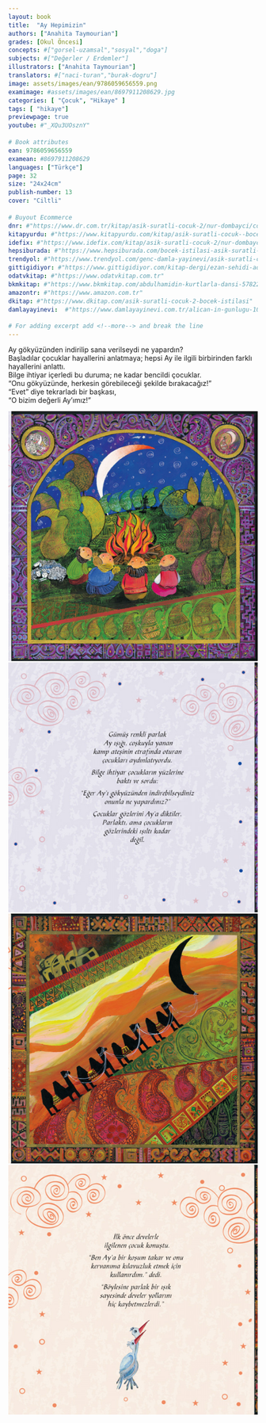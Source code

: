 ```yaml
---
layout: book
title:  "Ay Hepimizin"
authors: ["Anahita Taymourian"]
grades: [Okul Öncesi]
concepts: #["gorsel-uzamsal","sosyal","doga"]
subjects: #["Değerler / Erdemler"]
illustrators: ["Anahita Taymourian"]
translators: #["naci-turan","burak-dogru"]
image: assets/images/ean/9786059656559.png
examimage: #assets/images/ean/8697911208629.jpg
categories: [ "Çocuk", "Hikaye" ]
tags: [ "hikaye"]
previewpage: true
youtube: #"_XQu3UOsznY"

# Book attributes
ean: 9786059656559
examean: #8697911208629
languages: ["Türkçe"]
page: 32
size: "24x24cm"
publish-number: 13
cover: "Ciltli"

# Buyout Ecommerce
dnr: #"https://www.dr.com.tr/kitap/asik-suratli-cocuk-2/nur-dombayci/cocuk-ve-genclik/genclik-10-yas/roman-oyku/urunno=0001812298001"
kitapyurdu: #"https://www.kitapyurdu.com/kitap/asik-suratli-cocuk--bocek-istilasi/502836.html&filter_name=As%C4%B1k+Suratl%C4%B1+%C3%87ocuk"
idefix: #"https://www.idefix.com/kitap/asik-suratli-cocuk-2/nur-dombayci/cocuk-ve-genclik/genclik-10-yas/roman-oyku/urunno=0001812298001"
hepsiburada: #"https://www.hepsiburada.com/bocek-istilasi-asik-suratli-cocuk-ve-onu-etkilemeyen-siradisi-olaylar-2-p-HBV00000OAK7R"
trendyol: #"https://www.trendyol.com/genc-damla-yayinevi/asik-suratli-cocuk-2-p-31619556"
gittigidiyor: #"https://www.gittigidiyor.com/kitap-dergi/ezan-sehidi-adnan-menderes_pdp_732728793"
odatvkitap: #"https://www.odatvkitap.com.tr"
bkmkitap: #"https://www.bkmkitap.com/abdulhamidin-kurtlarla-dansi-578226"
amazontr: #"https://www.amazon.com.tr"
dkitap: #"https://www.dkitap.com/asik-suratli-cocuk-2-bocek-istilasi"
damlayayinevi:  #"https://www.damlayayinevi.com.tr/alican-in-gunlugu-10-kitap"

# For adding excerpt add <!--more--> and break the line
---
```

Ay gökyüzünden indirilip sana verilseydi ne yapardın?  
Başladılar çocuklar hayallerini anlatmaya; hepsi Ay ile ilgili birbirinden farklı hayallerini anlattı.  
Bilge ihtiyar içerledi bu duruma; ne kadar bencildi çocuklar.  
“Onu gökyüzünde, herkesin görebileceği şekilde bırakacağız!”  
“Evet” diye tekrarladı bir başkası,  
“O bizim değerli Ay’ımız!” 
<!--more--> 
<div class="container">
    <div class="row">
      <div class="col-6 col-md-3">
      <img class="zoom" src="/assets/images/books/ay-hepimizin/ay-hepimizin1.png" alt="">
      </div>
      <div class="col-6 col-md-3">
          <img class="zoom" src="/assets/images/books/ay-hepimizin/ay-hepimizin2.png" >
      </div>
      <div class="col-6 col-md-3">
          <img class="zoom" src="/assets/images/books/ay-hepimizin/ay-hepimizin3.png" alt="">
      </div>
      <div class="col-6 col-md-3">
          <img class="zoom" src="/assets/images/books/ay-hepimizin/ay-hepimizin4.png" alt="">
      </div>
    </div>
  </div>



